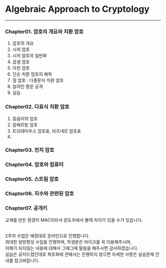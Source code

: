 # Algebraic Approach to Cryptology
---
### Chapter01. 암호의 개요와 치환 암호
1. 암호의 개요
2. 시저 암호
3. 시저 암호의 일반화
4. 곱셈 암호
5. 아핀 암호
6. 단순 치환 암호의 해독
7. 힐 암호 : 다중문자 치환 암호
8. 알려진 평문 공격
9. 실습
### Chapter02. 다표식 치환 암호
1. 동음이의 암호
2. 알베르팉 암호
3. 트리테미우스 암호표, 비즈네르 암호표
4. 

### Chapter03. 전치 암호
### Chapter04. 암호와 컴퓨터
### Chapter05. 스트림 암호
### Chapter06. 지수와 관련된 암호
### Chapter07. 공개키 

교재를 만든 환경이 MAC이라서 윈도우에서 볼때 차이가 있을 수가 있습니다.<br><br>

2주차 수업은 예정대로 온라인으로 진행합니다.<br>
최대한 양방향성 수업을 진행하며, 학생분은 마이크를 꼭 이용해주시며,<br>
이해가 되지않는 내용에 대해서 그때그때 말씀을 해주시면 감사하겠습니다.<br>
실습은 공지드렸던데로 복호화에 관해서는 진행하지 않으면 자세한 사항은 실습문제 안내를 참고바랍니다.